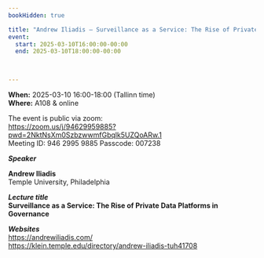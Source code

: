 ```yaml
---
bookHidden: true

title: "Andrew Iliadis – Surveillance as a Service: The Rise of Private Data Platforms in Governance"
event:
  start: 2025-03-10T16:00:00-00:00
  end: 2025-03-10T18:00:00-00:00
  


---
```


**When:** 2025-03-10 16:00-18:00 (Tallinn time)   
**Where:** A108 & online  

The event is public via zoom:   
https://zoom.us/j/94629959885?pwd=2NktNsXm0SzbzwwmfGbqlk5UZQoARw.1  
Meeting ID: 946 2995 9885 Passcode: 007238  

<!--more-->
***Speaker***  

**Andrew Iliadis**  
Temple University, Philadelphia    

***Lecture title***  
**Surveillance as a Service: The Rise of Private Data Platforms in Governance**   

***Websites***  
https://andrewiliadis.com/  
https://klein.temple.edu/directory/andrew-iliadis-tuh41708  

